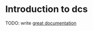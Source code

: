 # Introduction to dcs

TODO: write [great documentation](http://jacobian.org/writing/what-to-write/)
